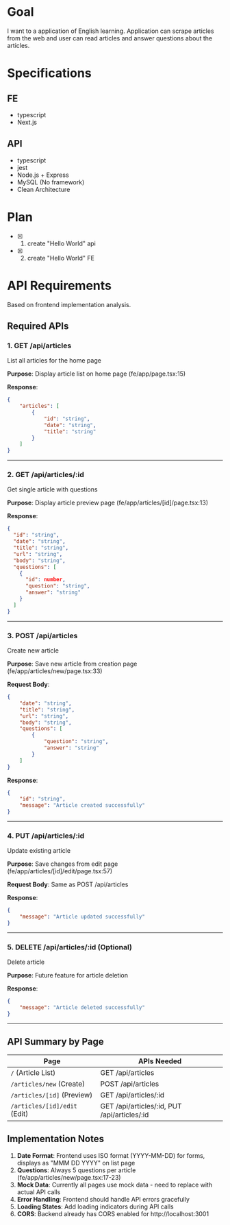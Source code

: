 # Goal

I want to a application of English learning.
Application can scrape articles from the web and user can read articles and answer questions about the articles.

# Specifications

## FE

- typescript
- Next.js

## API

- typescript
- jest
- Node.js + Express
- MySQL (No framework)
- Clean Architecture

# Plan

- [x]   1. create "Hello World" api
- [x]   2. create "Hello World" FE

# API Requirements

Based on frontend implementation analysis.

## Required APIs

### 1. GET /api/articles

List all articles for the home page

**Purpose**: Display article list on home page (fe/app/page.tsx:15)

**Response**:

```json
{
    "articles": [
        {
            "id": "string",
            "date": "string",
            "title": "string"
        }
    ]
}
```

---

### 2. GET /api/articles/:id

Get single article with questions

**Purpose**: Display article preview page (fe/app/articles/[id]/page.tsx:13)

**Response**:

```json
{
  "id": "string",
  "date": "string",
  "title": "string",
  "url": "string",
  "body": "string",
  "questions": [
    {
      "id": number,
      "question": "string",
      "answer": "string"
    }
  ]
}
```

---

### 3. POST /api/articles

Create new article

**Purpose**: Save new article from creation page (fe/app/articles/new/page.tsx:33)

**Request Body**:

```json
{
    "date": "string",
    "title": "string",
    "url": "string",
    "body": "string",
    "questions": [
        {
            "question": "string",
            "answer": "string"
        }
    ]
}
```

**Response**:

```json
{
    "id": "string",
    "message": "Article created successfully"
}
```

---

### 4. PUT /api/articles/:id

Update existing article

**Purpose**: Save changes from edit page (fe/app/articles/[id]/edit/page.tsx:57)

**Request Body**: Same as POST /api/articles

**Response**:

```json
{
    "message": "Article updated successfully"
}
```

---

### 5. DELETE /api/articles/:id (Optional)

Delete article

**Purpose**: Future feature for article deletion

**Response**:

```json
{
    "message": "Article deleted successfully"
}
```

---

## API Summary by Page

| Page                         | APIs Needed                                  |
| ---------------------------- | -------------------------------------------- |
| `/` (Article List)           | GET /api/articles                            |
| `/articles/new` (Create)     | POST /api/articles                           |
| `/articles/[id]` (Preview)   | GET /api/articles/:id                        |
| `/articles/[id]/edit` (Edit) | GET /api/articles/:id, PUT /api/articles/:id |

## Implementation Notes

1. **Date Format**: Frontend uses ISO format (YYYY-MM-DD) for forms, displays as "MMM DD YYYY" on list page
2. **Questions**: Always 5 questions per article (fe/app/articles/new/page.tsx:17-23)
3. **Mock Data**: Currently all pages use mock data - need to replace with actual API calls
4. **Error Handling**: Frontend should handle API errors gracefully
5. **Loading States**: Add loading indicators during API calls
6. **CORS**: Backend already has CORS enabled for http://localhost:3001
